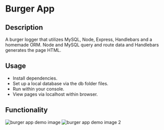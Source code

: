 # Burger App

## Description
A burger logger that utilizes MySQL, Node, Express, Handlebars and a homemade ORM. Node and MySQL query and route data and Handlebars generates the page HTML.

## Usage
* Install dependencies.
* Set up a local database via the db folder files. 
* Run within your console.
* View pages via localhost within browser.

## Functionality
![burger app demo image](img/scrummy-burgers-demo.png)
![burger app demo image 2](img/scrummy-burgers-demo2.png)

